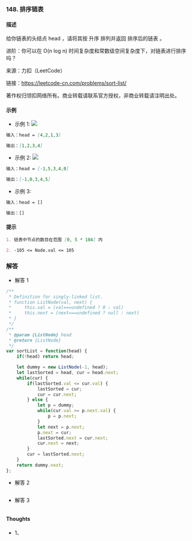 ### 148. 排序链表

#### 描述

给你链表的头结点 head ，请将其按 升序 排列并返回 排序后的链表 。

进阶：你可以在 O(n log n) 时间复杂度和常数级空间复杂度下，对链表进行排序吗？

来源：力扣（LeetCode）

链接：https://leetcode-cn.com/problems/sort-list/

著作权归领扣网络所有。商业转载请联系官方授权，非商业转载请注明出处。

#### 示例

+ 示例 1:
![](https://assets.leetcode.com/uploads/2020/09/14/sort_list_1.jpg)
```md
输入：head = [4,2,1,3]

输出：[1,2,3,4]
```
+ 示例 2:
![](https://assets.leetcode.com/uploads/2020/09/14/sort_list_2.jpg)
```md
输入：head = [-1,5,3,4,0]

输出：[-1,0,3,4,5]
```
+ 示例 3:
```md
输入：head = []

输出：[]
```


#### 提示
```md
1. 链表中节点的数目在范围 [0, 5 * 104] 内

2. -105 <= Node.val <= 105
```

### 解答

+ 解答 1
```js
/**
 * Definition for singly-linked list.
 * function ListNode(val, next) {
 *     this.val = (val===undefined ? 0 : val)
 *     this.next = (next===undefined ? null : next)
 * }
 */
/**
 * @param {ListNode} head
 * @return {ListNode}
 */
var sortList = function(head) {
    if(!head) return head;

    let dummy = new ListNode(-1, head);
    let lastSorted = head, cur = head.next;
    while(cur) {
        if(lastSorted.val <= cur.val) {
            lastSorted = cur;
            cur = cur.next;
        } else {
            let p = dummy;
            while(cur.val >= p.next.val) {
                p = p.next;
            }
            let next = p.next;
            p.next = cur;
            lastSorted.next = cur.next;
            cur.next = next;
        }
        cur = lastSorted.next;
    }
    return dummy.next;
};
```

+ 解答 2
```js

```

+ 解答 3
```js

```

#### Thoughts

+ 1、